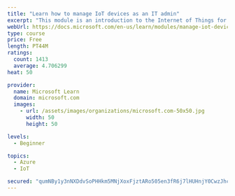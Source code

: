 ```yaml
---
title: "Learn how to manage IoT devices as an IT admin"
excerpt: "This module is an introduction to the Internet of Things for IT admins."
webUrl: https://docs.microsoft.com/en-us/learn/modules/manage-iot-devices/
type: course
price: Free
length: PT44M
ratings:
  count: 1413
  average: 4.706299
heat: 50

provider:
  name: Microsoft Learn
  domain: microsoft.com
  images:
    - url: /assets/images/organizations/microsoft.com-50x50.jpg
      width: 50
      height: 50

levels:
  - Beginner

topics:
  - Azure
  - IoT

secured: "qumNBy1y3nNXDdvSoPHHkm5MNjXoxFjztARo505en3fR6j7lHUHnjY0CwzJhcSim/0zN3505W+FbANh2CyVYf4huc5jTOzaSnO84TzBmj0wAs41t5Kf3aJpMzIuiFstte7grfEq6t0DRl8sNgbBgrIFMsTagXbMnyKhJ4lwHVeXLwanfyapupqhBk08F+WURXPOTmxGUllgnUe44PGIjxvNSp2fM/B7u82R6eMnRWhlDzHwajWgheGLzz7KfD8Bk9Satan1RBQ/d6Yx8xoous3fB651qf+SXgrvS2PrBRO4upMNC9ydCZP0y9K5DluqufAKZsySqYRZ3irZsjvjkoRz697hsiHwex6CtnhIq3stdpQ26nq3zMZcNroBbO1nwDK6gWg6pgUXLnaL7K3HC4YuuKeRFs8hwhRbZMOPh/js=;N2DPiPr1zfAJPTC2ezllIA=="
---
```


